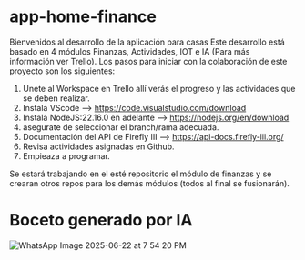 # app-home-finance

Bienvenidos al desarrollo de la aplicación para casas Este desarrollo está basado en 4 módulos Finanzas, Actividades, IOT e IA (Para más información ver Trello). Los pasos para iniciar con la colaboración de este proyecto son los siguientes:

1. Unete al Workspace en Trello allí verás el progreso y las actividades que se deben realizar.
3. Instala VScode --> https://code.visualstudio.com/download
4. Instala NodeJS:22.16.0 en adelante --> https://nodejs.org/en/download
5. asegurate de seleccionar el branch/rama adecuada.
6. Documentación del API de Firefly III --> https://api-docs.firefly-iii.org/
7. Revisa actividades asignadas en Github.
8. Empieaza a programar.

Se estará trabajando en el esté repositorio el módulo de finanzas y se crearan otros repos para los demás módulos (todos al final se fusionarán).

# Boceto generado por IA
![WhatsApp Image 2025-06-22 at 7 54 20 PM](https://github.com/user-attachments/assets/b047240b-f078-48b6-aa1d-5659a2721f2b)
